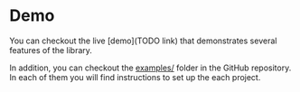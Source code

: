 # Demo

You can checkout the live [demo](TODO link) that demonstrates several features of the library.

In addition, you can checkout the [examples/](https://github.com/rwieruch/react-redux-data-grid/tree/master/examples) folder in the GitHub repository. In each of them you will find instructions to set up the each project.
